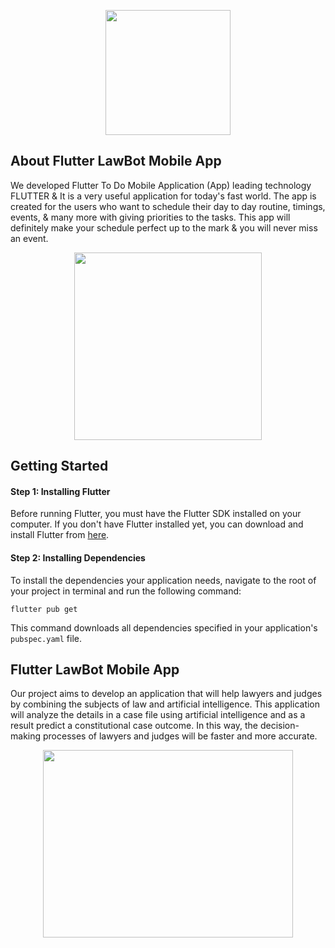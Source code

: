 <p align="center">
  <a>
    <img src="https://img.freepik.com/free-vector/artificial-intelligence-regulations-abstract-concept-vector-illustration-artificial-intelligence-law-ai-development-limitation-global-tech-regulations-robotics-legislation-abstract-metaphor_335657-6132.jpg?w=740&t=st=1680092758~exp=1680093358~hmac=41e44d7a6ae3bf89d62c0b6378d8af219868d4d7c8bfcf61c9b2334402815e3c"  width="200" height="200">
  </a>
</p>

## About Flutter LawBot Mobile App

We developed Flutter To Do Mobile Application (App) leading technology FLUTTER & It is a very useful application for today's fast world. The app is created for the users who want to schedule their day to day routine, timings, events, & many more with giving priorities to the tasks. This app will definitely make your schedule perfect up to the mark & you will never miss an event.
<p align="center">
  <a>
    <img src="https://img.freepik.com/free-photo/3d-render-smartphone-with-hand-fill-online-survey_107791-15837.jpg?w=740&t=st=1680092326~exp=1680092926~hmac=ca2b152a17c42125730cfd8b8bd720b7d8c99135cc06a1dfd81dad8de02430e5" width="300" height="300">
  </a>
</p>

## Getting Started
#### Step 1: Installing Flutter
Before running Flutter, you must have the Flutter SDK installed on your computer. If you don't have Flutter installed yet, you can download and install Flutter from [here](https://docs.flutter.dev/get-started/install).

#### Step 2: Installing Dependencies
To install the dependencies your application needs, navigate to the root of your project in terminal and run the following command:

`flutter pub get
`

This command downloads all dependencies specified in your application's `pubspec.yaml` file.

## Flutter LawBot Mobile App
  Our project aims to develop an application that will help lawyers and judges by combining the subjects of law and artificial intelligence. This application will analyze the details in a case file using artificial intelligence and as a result predict a constitutional case outcome. In this way, the decision-making processes of lawyers and judges will be faster and more accurate.
  <p align="center">
  <a>
    <img src="https://www.todaysgeneralcounsel.com/wp-content/uploads/2022/12/robot-AI-opinion-thinkng-legal-iStock-1350320510-e1672442734661.jpg" width="400" height="300">
  </a>
</p>
